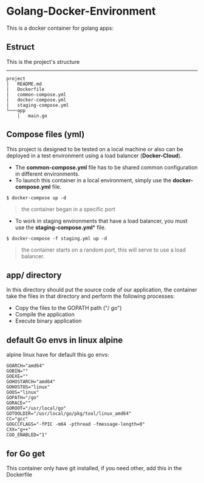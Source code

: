 
Golang-Docker-Environment
================================

This is a docker container for golang apps:

Estruct
-------
This is the project's structure

-----------
```
project
│   README.md
|   Dockerfile
|   common-compose.yml
|   docker-compose.yml
|   staging-compose.yml
└───app
    │   main.go
```

Compose files (yml)
------------------
This project is designed to be tested on a local machine or also can be deployed in a test environment using a load balancer (**Docker-Cloud**).

* The **common-compose.yml** file has to be shared common configuration in different environments.
* To launch this container in a local environment, simply use the **docker-compose.yml** file.
>
    $ docker-compose up -d
>
> the container began in a specific port


* To work in staging environments that have a load balancer, you must use the **staging-compose.yml*** file.
>
    $ docker-compose -f staging.yml up -d
>
> the container starts on a random port, this will serve to use a load balancer.

app/ directory
--------------

In this directory should put the source code of our application, the container take the files in that directory and perform the following processes:

* Copy the files to the GOPATH path ("/ go")
* Compile the application
* Execute binary application

default Go envs in linux alpine
-------------------------------
alpine linux have for default this go envs:

    GOARCH="amd64"
    GOBIN=""
    GOEXE=""
    GOHOSTARCH="amd64"
    GOHOSTOS="linux"
    GOOS="linux"
    GOPATH="/go"
    GORACE=""
    GOROOT="/usr/local/go"
    GOTOOLDIR="/usr/local/go/pkg/tool/linux_amd64"
    CC="gcc"
    GOGCCFLAGS="-fPIC -m64 -pthread -fmessage-length=0"
    CXX="g++"
    CGO_ENABLED="1"
    
for Go get
----------

This container only have git installed, if you need other, add this in the Dockerfile 
